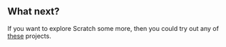 ## What next?
If you want to explore Scratch some more, then you could try out any of [these](https://projects.raspberrypi.org/en/projects?software%5B%5D=scratch) projects.
